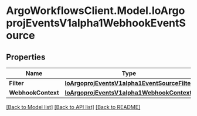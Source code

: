 # ArgoWorkflowsClient.Model.IoArgoprojEventsV1alpha1WebhookEventSource

## Properties

Name | Type | Description | Notes
------------ | ------------- | ------------- | -------------
**Filter** | [**IoArgoprojEventsV1alpha1EventSourceFilter**](IoArgoprojEventsV1alpha1EventSourceFilter.md) |  | [optional] 
**WebhookContext** | [**IoArgoprojEventsV1alpha1WebhookContext**](IoArgoprojEventsV1alpha1WebhookContext.md) |  | [optional] 

[[Back to Model list]](../README.md#documentation-for-models) [[Back to API list]](../README.md#documentation-for-api-endpoints) [[Back to README]](../README.md)

